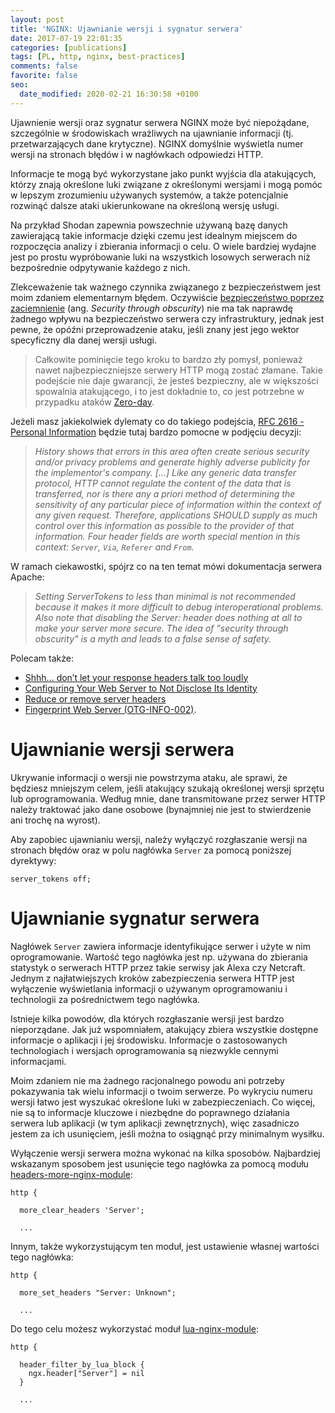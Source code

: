 ```yaml
---
layout: post
title: 'NGINX: Ujawnianie wersji i sygnatur serwera'
date: 2017-07-19 22:01:35
categories: [publications]
tags: [PL, http, nginx, best-practices]
comments: false
favorite: false
seo:
  date_modified: 2020-02-21 16:30:58 +0100
---
```


Ujawnienie wersji oraz sygnatur serwera NGINX może być niepożądane, szczególnie w środowiskach wrażliwych na ujawnianie informacji (tj. przetwarzających dane krytyczne). NGINX domyślnie wyświetla numer wersji na stronach błędów i w nagłówkach odpowiedzi HTTP.

Informacje te mogą być wykorzystane jako punkt wyjścia dla atakujących, którzy znają określone luki związane z określonymi wersjami i mogą pomóc w lepszym zrozumieniu używanych systemów, a także potencjalnie rozwinąć dalsze ataki ukierunkowane na określoną wersję usługi.

Na przykład Shodan zapewnia powszechnie używaną bazę danych zawierającą takie informacje dzięki czemu jest idealnym miejscem do rozpoczęcia analizy i zbierania informacji o celu. O wiele bardziej wydajne jest po prostu wypróbowanie luki na wszystkich losowych serwerach niż bezpośrednie odpytywanie każdego z nich.

Zlekceważenie tak ważnego czynnika związanego z bezpieczeństwem jest moim zdaniem elementarnym błędem. Oczywiście [bezpieczeństwo poprzez zaciemnienie](https://danielmiessler.com/study/security-by-obscurity/) (ang. _Security through obscurity_) nie ma tak naprawdę żadnego wpływu na bezpieczeństwo serwera czy infrastruktury, jednak jest pewne, że opóźni przeprowadzenie ataku, jeśli znany jest jego wektor specyficzny dla danej wersji usługi.

  > Całkowite pominięcie tego kroku to bardzo zły pomysł, ponieważ nawet najbezpieczniejsze serwery HTTP mogą zostać złamane. Takie podejście nie daje gwarancji, że ​​jesteś bezpieczny, ale w większości spowalnia atakującego, i to jest dokładnie to, co jest potrzebne w przypadku ataków [Zero-day](https://portswigger.net/daily-swig/zero-day).

Jeżeli masz jakiekolwiek dylematy co do takiego podejścia, [RFC 2616 - Personal Information](https://tools.ietf.org/html/rfc2616#section-15.1) będzie tutaj bardzo pomocne w podjęciu decyzji:

  > _History shows that errors in this area often create serious security and/or privacy problems and generate highly adverse publicity for the implementor's company. [...] Like any generic data transfer protocol, HTTP cannot regulate the content of the data that is transferred, nor is there any a priori method of determining the sensitivity of any particular piece of information within the context of any given request. Therefore, applications SHOULD supply as much control over this information as possible to the provider of that information. Four header fields are worth special mention in this context: `Server`, `Via`, `Referer` and `From`._

W ramach ciekawostki, spójrz co na ten temat mówi dokumentacja serwera Apache:

  > _Setting ServerTokens to less than minimal is not recommended because it makes it more difficult to debug interoperational problems. Also note that disabling the Server: header does nothing at all to make your server more secure. The idea of "security through obscurity" is a myth and leads to a false sense of safety._

Polecam także:

- [Shhh... don’t let your response headers talk too loudly](https://www.troyhunt.com/shhh-dont-let-your-response-headers/)
- [Configuring Your Web Server to Not Disclose Its Identity](https://www.acunetix.com/blog/articles/configure-web-server-disclose-identity/)
- [Reduce or remove server headers](https://www.tunetheweb.com/security/http-security-headers/server-header/)
- [Fingerprint Web Server (OTG-INFO-002)](https://www.owasp.org/index.php/Fingerprint_Web_Server_(OTG-INFO-002)).

# Ujawnianie wersji serwera

Ukrywanie informacji o wersji nie powstrzyma ataku, ale sprawi, że będziesz mniejszym celem, jeśli atakujący szukają określonej wersji sprzętu lub oprogramowania. Według mnie, dane transmitowane przez serwer HTTP należy traktować jako dane osobowe (bynajmniej nie jest to stwierdzenie ani trochę na wyrost).

Aby zapobiec ujawnianiu wersji, należy wyłączyć rozgłaszanie wersji na stronach błędów oraz w polu nagłówka `Server` za pomocą poniższej dyrektywy:

```nginx
server_tokens off;
```

# Ujawnianie sygnatur serwera

Nagłówek `Server` zawiera informacje identyfikujące serwer i użyte w nim oprogramowanie. Wartość tego nagłówka jest np. używana do zbierania statystyk o serwerach HTTP przez takie serwisy jak Alexa czy Netcraft. Jednym z najłatwiejszych kroków zabezpieczenia serwera HTTP jest wyłączenie wyświetlania informacji o używanym oprogramowaniu i technologii za pośrednictwem tego nagłówka.

Istnieje kilka powodów, dla których rozgłaszanie wersji jest bardzo nieporządane. Jak już wspomniałem, atakujący zbiera wszystkie dostępne informacje o aplikacji i jej środowisku. Informacje o zastosowanych technologiach i wersjach oprogramowania są niezwykle cennymi informacjami.

Moim zdaniem nie ma żadnego racjonalnego powodu ani potrzeby pokazywania tak wielu informacji o twoim serwerze. Po wykryciu numeru wersji łatwo jest wyszukać określone luki w zabezpieczeniach. Co więcej, nie są to informacje kluczowe i niezbędne do poprawnego działania serwera lub aplikacji (w tym aplikacji zewnętrznych), więc zasadniczo jestem za ich usunięciem, jeśli można to osiągnąć przy minimalnym wysiłku.

Wyłączenie wersji serwera można wykonać na kilka sposobów. Najbardziej wskazanym sposobem jest usunięcie tego nagłówka za pomocą modułu [headers-more-nginx-module](https://github.com/openresty/headers-more-nginx-module):

```nginx
http {

  more_clear_headers 'Server';

  ...
```

Innym, także wykorzystującym ten moduł, jest ustawienie własnej wartości tego nagłówka:

```nginx
http {

  more_set_headers "Server: Unknown";

  ...
```

Do tego celu możesz wykorzystać moduł [lua-nginx-module](https://github.com/openresty/lua-nginx-module):

```nginx
http {

  header_filter_by_lua_block {
    ngx.header["Server"] = nil
  }

  ...
```
